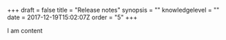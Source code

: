 +++
draft = false
title = "Release notes"
synopsis = ""
knowledgelevel = ""
date = 2017-12-19T15:02:07Z
order = "5"
+++

I am content
